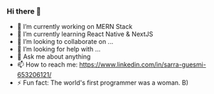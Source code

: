 ### Hi there 👋


- 🔭 I’m currently working on MERN Stack
- 🌱 I’m currently learning React Native & NextJS
- 👯 I’m looking to collaborate on ...
- 🤔 I’m looking for help with ...
- 💬 Ask me about anything 
- 📫 How to reach me: https://www.linkedin.com/in/sarra-guesmi-653206121/
- ⚡ Fun fact: The world's first programmer was a woman. B) 

